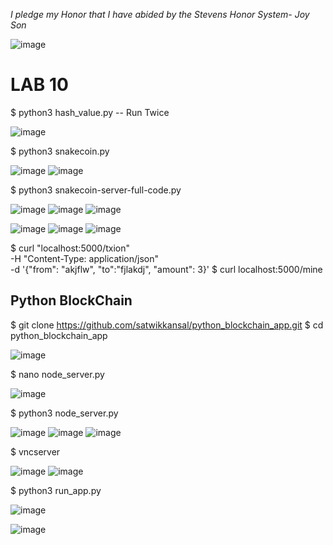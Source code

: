*I pledge my Honor that I have abided by the Stevens Honor System- Joy Son*

![image](https://user-images.githubusercontent.com/98338109/230747106-a5979cb8-3e0a-475d-83ec-99f47c52a735.png)

# LAB 10 

$ python3 hash_value.py -- Run Twice

![image](https://user-images.githubusercontent.com/98338109/234388257-d8aa9034-ce25-40d2-baec-56f8e26e828b.png)

$ python3 snakecoin.py

![image](https://user-images.githubusercontent.com/98338109/234388395-6d7198fe-6cee-4a6a-afae-cb46ce734f5b.png)
![image](https://user-images.githubusercontent.com/98338109/234388455-2ac59dd8-4016-4c12-a7e2-860502db9736.png)

$ python3 snakecoin-server-full-code.py

![image](https://user-images.githubusercontent.com/98338109/230935580-33bb3dd9-001e-44c2-a965-34f7199831df.png)
![image](https://user-images.githubusercontent.com/98338109/230935208-cbda98c8-84cd-45a3-83e8-6ec53e4e5b01.png)
![image](https://user-images.githubusercontent.com/98338109/230935431-35259c9c-2e4d-4848-af53-8293641656f4.png)


![image](https://user-images.githubusercontent.com/98338109/234388679-21718bf2-0cf3-4518-b29e-49c9018b152b.png)
![image](https://user-images.githubusercontent.com/98338109/234388634-161c1446-9530-44a2-9db0-58009e6f6fcb.png)
![image](https://user-images.githubusercontent.com/98338109/234388800-130e2dc6-30f8-444f-a9b3-1dc31f69752f.png)



$ curl "localhost:5000/txion" \
     -H "Content-Type: application/json" \
     -d '{"from": "akjflw", "to":"fjlakdj", "amount": 3}'
$ curl localhost:5000/mine

## Python BlockChain
$ git clone https://github.com/satwikkansal/python_blockchain_app.git
$ cd python_blockchain_app

![image](https://user-images.githubusercontent.com/98338109/234378433-89d586df-2281-458b-8b60-5f6498e13cf8.png)

$ nano node_server.py

![image](https://user-images.githubusercontent.com/98338109/234382729-3cb18f24-e5ca-4de3-a434-ebf96c1747c3.png)

$ python3 node_server.py

![image](https://user-images.githubusercontent.com/98338109/234380551-225adb66-89f6-4f4a-9515-13b86f748c60.png)
![image](https://user-images.githubusercontent.com/98338109/234380635-f884ccfe-eecf-498f-97e5-13fbc7a9fefc.png)
![image](https://user-images.githubusercontent.com/98338109/234384035-50df3640-0b67-43a0-a7a4-fe3fd33f0165.png)

$ vncserver

![image](https://user-images.githubusercontent.com/98338109/234385568-bab24f9b-9e49-4e08-9052-89714442f2c3.png)
![image](https://user-images.githubusercontent.com/98338109/234386430-0f6c3fb7-fb37-4656-9df9-f64903cab133.png)

$ python3 run_app.py

![image](https://user-images.githubusercontent.com/98338109/234386389-74c93fa6-6323-4450-9bb3-6897be6f5001.png)

![image](https://user-images.githubusercontent.com/98338109/234386540-f1f328d8-c87e-4239-bc99-c3e36b258b33.png)




